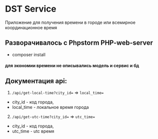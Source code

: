 # DST Service
Приложение для получения времени в городе или всемирное координационное время

## Разворачивалось с Phpstorm PHP-web-server

- composer install

#### для экономии времени не описывались модель и сервис и бд

## Документация api:
1. ```/api/get-local-time?city_id=``` => ```local_time=```
- city_id - код города,
- local_time - локальное время города

2) ```/api/get-utc-time?city_id=``` => ```utc_time=```
- city_id - код города,
- utc_time - utc время